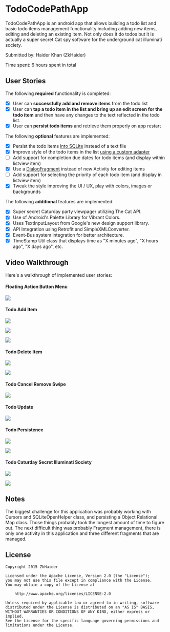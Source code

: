 # TodoCodePathApp

TodoCodePathApp is an android app that allows building a todo list and basic todo items management functionality including adding new items, editing and deleting an existing item. Not only does it do todos but it is actually a super secret Cat spy software for the underground cat illuminati society.

Submitted by: Haider Khan (ZkHaider)

Time spent: 6 hours spent in total

## User Stories

The following **required** functionality is completed:

* [X] User can **successfully add and remove items** from the todo list
* [X] User can **tap a todo item in the list and bring up an edit screen for the todo item** and then have any changes to the text reflected in the todo list.
* [X] User can **persist todo items** and retrieve them properly on app restart

The following **optional** features are implemented:

* [X] Persist the todo items [into SQLite](http://guides.codepath.com/android/Persisting-Data-to-the-Device#sqlite) instead of a text file
* [X] Improve style of the todo items in the list [using a custom adapter](http://guides.codepath.com/android/Using-an-ArrayAdapter-with-ListView)
* [ ] Add support for completion due dates for todo items (and display within listview item)
* [X] Use a [DialogFragment](http://guides.codepath.com/android/Using-DialogFragment) instead of new Activity for editing items
* [ ] Add support for selecting the priority of each todo item (and display in listview item)
* [X] Tweak the style improving the UI / UX, play with colors, images or backgrounds

The following **additional** features are implemented:

* [X] Super secret Caturday party viewpager utilizing The Cat API.
* [X] Use of Android's Palette Library for Vibrant Colors.
* [X] Uses TextInputLayout from Google's new design support library.
* [X] API Integration using Retrofit and SimpleXMLConverter.
* [X] Event-Bus system integration for better architecture.
* [X] TimeStamp Util class that displays time as "X minutes ago", "X hours ago", "X days ago", etc.

## Video Walkthrough 

Here's a walkthrough of implemented user stories:

#### Floating Action Button Menu

<a href="http://i.giflike.com/embed/vck7Y0o"><img src="http://i.giflike.com/vck7Y0o.gif"/></a>

#### Todo Add Item

<a href="http://i.giflike.com/embed/M78w98m"><img src="http://i.giflike.com/M78w98m.gif"/></a>

<a href="http://i.giflike.com/embed/0gU18GQ"><img src="http://i.giflike.com/0gU18GQ.gif"/></a>

<a href="http://i.giflike.com/embed/uWYJTk0"><img src="http://i.giflike.com/uWYJTk0.gif"/></a>

#### Todo Delete Item

<a href="http://i.giflike.com/embed/Tl4An6W"><img src="http://i.giflike.com/Tl4An6W.gif"/></a>

<a href="http://i.giflike.com/embed/yhuVqpR"><img src="http://i.giflike.com/yhuVqpR.gif"/></a>

#### Todo Cancel Remove Swipe

<a href="http://i.giflike.com/embed/1sJOdtg"><img src="http://i.giflike.com/1sJOdtg.gif"/></a>

#### Todo Update

<a href="http://i.giflike.com/embed/nAx4iB8"><img src="http://i.giflike.com/nAx4iB8.gif"/></a>

#### Todo Persistence 

<a href="http://i.giflike.com/embed/JKQhZRa"><img src="http://i.giflike.com/JKQhZRa.gif"/></a>

<a href="http://i.giflike.com/embed/nITdiVB"><img src="http://i.giflike.com/nITdiVB.gif"/></a>

#### Todo Caturday Secret Illuminati Society

<a href="http://i.giflike.com/embed/4i1aCb6"><img src="http://i.giflike.com/4i1aCb6.gif"/></a>

<a href="http://i.giflike.com/embed/iskJQdo"><img src="http://i.giflike.com/iskJQdo.gif"/></a>

## Notes

The biggest challenge for this application was probably working with Cursors and SQLiteOpenHelper class, and persisting a Object Relational Map class. Those things probably took the longest amount of time to figure out. The next difficult thing was probably Fragment management, there is only one activity in this application and three different fragments that are managed.

## License

    Copyright 2015 ZkHaider

    Licensed under the Apache License, Version 2.0 (the "License");
    you may not use this file except in compliance with the License.
    You may obtain a copy of the License at

        http://www.apache.org/licenses/LICENSE-2.0

    Unless required by applicable law or agreed to in writing, software
    distributed under the License is distributed on an "AS IS" BASIS,
    WITHOUT WARRANTIES OR CONDITIONS OF ANY KIND, either express or implied.
    See the License for the specific language governing permissions and
    limitations under the License.
